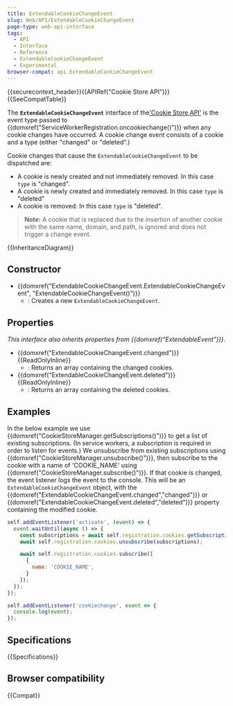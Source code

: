 ```yaml
---
title: ExtendableCookieChangeEvent
slug: Web/API/ExtendableCookieChangeEvent
page-type: web-api-interface
tags:
  - API
  - Interface
  - Reference
  - ExtendableCookieChangeEvent
  - Experimental
browser-compat: api.ExtendableCookieChangeEvent
---
```

{{securecontext_header}}{{APIRef("Cookie Store API")}}{{SeeCompatTable}}

The **`ExtendableCookieChangeEvent`** interface of the['Cookie Store API'](/en-US/docs/Web/API/Cookie_Store_API) is the event type passed to {{domxref("ServiceWorkerRegistration.oncookiechange()")}} when any cookie changes have occurred. A cookie change event consists of a cookie and a type (either "changed" or "deleted".)

Cookie changes that cause the `ExtendableCookieChangeEvent` to be dispatched are:

- A cookie is newly created and not immediately removed. In this case `type` is "changed".
- A cookie is newly created and immediately removed. In this case `type` is "deleted"
- A cookie is removed. In this case `type` is "deleted".

> **Note:** A cookie that is replaced due to the insertion of another cookie with the same name, domain, and path, is ignored and does not trigger a change event.

{{InheritanceDiagram}}

## Constructor

- {{domxref("ExtendableCookieChangeEvent.ExtendableCookieChangeEvent", "ExtendableCookieChangeEvent()")}}
  - : Creates a new `ExtendableCookieChangeEvent`.

## Properties

_This interface also inherits properties from {{domxref("ExtendableEvent")}}._

- {{domxref("ExtendableCookieChangeEvent.changed")}}{{ReadOnlyInline}}
  - : Returns an array containing the changed cookies.
- {{domxref("ExtendableCookieChangeEvent.deleted")}}{{ReadOnlyInline}}
  - : Returns an array containing the deleted cookies.

## Examples

In the below example we use {{domxref("CookieStoreManager.getSubscriptions()")}} to get a list of existing subscriptions. (In service workers, a subscription is required in order to listen for events.) We unsubscribe from existing subscriptions using {{domxref("CookieStoreManager.unsubscribe()")}}, then subscribe to the cookie with a name of 'COOKIE_NAME' using {{domxref("CookieStoreManager.subscribe()")}}. If that cookie is changed, the event listener logs the event to the console. This will be an `ExtendableCookieChangeEvent` object, with the {{domxref("ExtendableCookieChangeEvent.changed","changed")}} or {{domxref("ExtendableCookieChangeEvent.deleted","deleted")}} property containing the modified cookie.

```js
self.addEventListener('activate', (event) => {
  event.waitUntil(async () => {
    const subscriptions = await self.registration.cookies.getSubscriptions();
    await self.registration.cookies.unsubscribe(subscriptions);

    await self.registration.cookies.subscribe([
      {
        name: 'COOKIE_NAME',
      }
    ]);
  });
});

self.addEventListener('cookiechange', event => {
  console.log(event);
});
```

## Specifications

{{Specifications}}

## Browser compatibility

{{Compat}}
